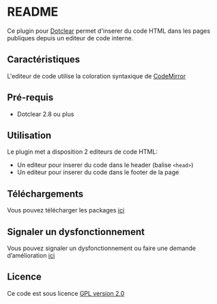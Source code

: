 # README #

Ce plugin pour [Dotclear](http://fr.dotclear.org/) permet d'inserer du code HTML dans les pages publiques depuis un editeur de code interne.

## Caractéristiques ##
L'editeur de code utilise la coloration syntaxique de [CodeMirror](http://codemirror.net/)

## Pré-requis ##
* Dotclear 2.8 ou plus

## Utilisation ##
Le plugin met a disposition 2 editeurs de code HTML:

* Un editeur pour inserer du code dans le header (balise `<head>`)
* Un editeur pour inserer du code dans le footer de la page

## Téléchargements ##
Vous pouvez télécharger les packages [ici](https://bitbucket.org/Gvx_/dcscript/downloads)

## Signaler un dysfonctionnement ##
Vous pouvez signaler un dysfonctionnement ou faire une demande d’amélioration [ici](https://bitbucket.org/Gvx_/dcscript/issues/new)

## Licence ##
Ce code est sous licence [GPL version 2.0](http://www.gnu.org/licenses/old-licenses/gpl-2.0.html)